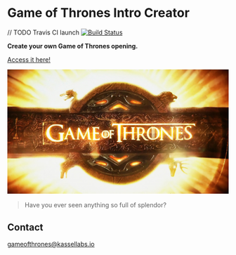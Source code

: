 # Game of Thrones Intro Creator 

// TODO Travis CI launch [![Build Status](https://travis-ci.com/KasselLabs/GameOfThronesIntroCreator.svg?branch=develop)](https://travis-ci.com/KasselLabs/GameOfThronesIntroCreator)

**Create your own Game of Thrones opening.**

[Access it here!](https://GameOfThronesIntroCreator.KasselLabs.io/#/)

<p align="center">
  <a target="_blank" href="https://GameOfThronesIntroCreator.KasselLabs.io">
    <img src="./src/assets/img/preview.jpg"/>
  </a>
</p>

> Have you ever seen anything so full of splendor?

## Contact

[gameofthrones@kassellabs.io](mailto:gameofthrones@kassellabs.io)
